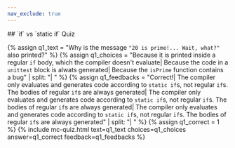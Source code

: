 ```yaml
---
nav_exclude: true
---
```

<link href="https://cdn.jsdelivr.net/npm/bootstrap@5.0.2/dist/css/bootstrap.min.css" rel="stylesheet" integrity="sha384-EVSTQN3/azprG1Anm3QDgpJLIm9Nao0Yz1ztcQTwFspd3yD65VohhpuuCOmLASjC" crossorigin="anonymous">
<script src="https://cdn.jsdelivr.net/npm/bootstrap@5.0.2/dist/js/bootstrap.bundle.min.js" integrity="sha384-MrcW6ZMFYlzcLA8Nl+NtUVF0sA7MsXsP1UyJoMp4YLEuNSfAP+JcXn/tWtIaxVXM" crossorigin="anonymous"></script>
## `if` vs `static if` Quiz

  {% assign q1_text = "Why is the message `"20 is prime!... Wait, what?"` also printed?" %}
  {% assign q1_choices = "Because it is printed inside a regular `if` body, which the compiler doesn't evaluate| Because the code in a `unittest` block is alwats generated| Because the `isPrime` function contains a bug" | split: "| " %}
  {% assign q1_feedbacks = "Correct!| The compiler only evaluates and generates code according to `static if`s, not regular `if`s. The bodies of regular `if`s are always generated| The compiler only evaluates and generates code according to `static if`s, not regular `if`s. The bodies of regular `if`s are always generated| The compiler only evaluates and generates code according to `static if`s, not regular `if`s. The bodies of regular `if`s are always generated" | split: "| " %}
  {% assign q1_correct = 1 %}
  {% include mc-quiz.html text=q1_text choices=q1_choices answer=q1_correct feedback=q1_feedbacks %}
